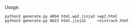 Usage:


    python3 generate.py 4094 html.wp2.jinja2 >wp2.html
    python3 generate.py 6623 html.jinja2     >sixtrack.html


